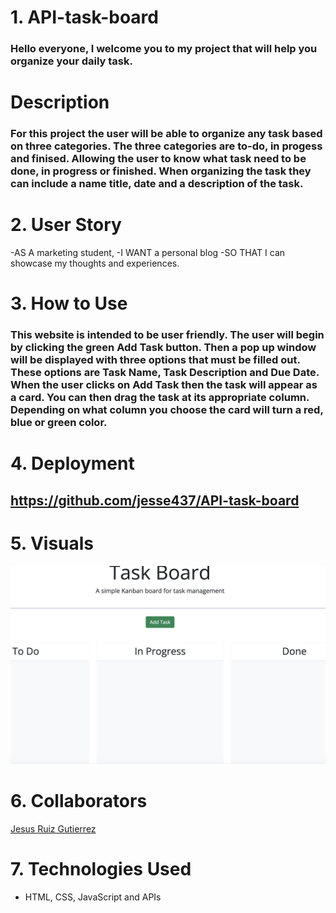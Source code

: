 # 1. API-task-board

### Hello everyone, I welcome you to my project that will help you organize your daily task.

# Description 

### For this project the user will be able to organize any task based on three categories. The three categories are to-do, in progess and finised. Allowing the user to know what task need to be done, in progress or finished. When organizing the task they can include a name title, date and a description of the task. 

# 2. User Story

-AS A marketing student,
-I WANT a personal blog
-SO THAT I can showcase my thoughts and experiences.

# 3. How to Use

### This website is intended to be user friendly. The user will begin by clicking the green Add Task button. Then a pop up window will be displayed with three options that must be filled out. These options are Task Name, Task Description and Due Date. When the user clicks on Add Task then the task will appear as a card. You can then drag the task at its appropriate column. Depending on what column you choose the card will turn a red, blue or green color.

# 4. Deployment

## https://github.com/jesse437/API-task-board

# 5. Visuals

![alt text](Assets/images/API-TASK.png)

# 6. Collaborators

[Jesus Ruiz Gutierrez](https://github.com/jesse437)

# 7. Technologies Used

- HTML, CSS, JavaScript and APIs